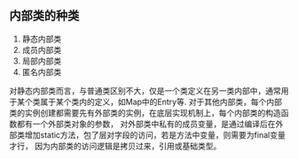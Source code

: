 ## 内部类的种类
1. 静态内部类
2. 成员内部类
3. 局部内部类
4. 匿名内部类

对静态内部类而言，与普通类区别不大，仅是一个类定义在另一类内部中，通常用于某个类属于某个类内的定义，如Map中的Entry等.
对于其他内部类，每个内部类的实例创建都需要先有外部类的实例，在底层实现机制上，每个内部类的构造函数都有一个外部类对象的参数，
对外部类中私有的成员变量，是通过编译后在外部类增加static方法，包了层对字段的访问，若是方法中变量，则需要为final变量才行，
因为内部类的访问逻辑是拷贝过来，引用或基础类型。